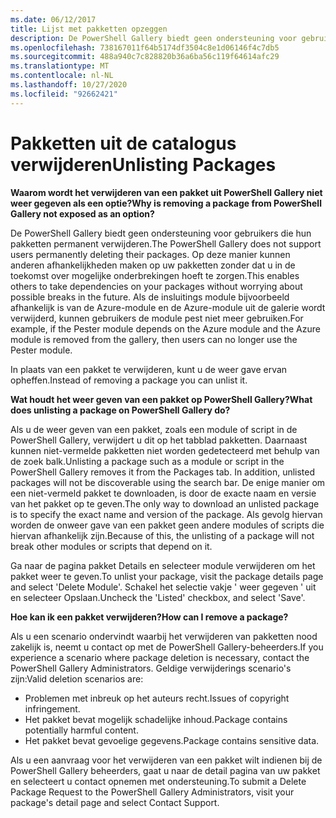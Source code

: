 ```yaml
---
ms.date: 06/12/2017
title: Lijst met pakketten opzeggen
description: De PowerShell Gallery biedt geen ondersteuning voor gebruikers die hun pakketten permanent verwijderen. Op deze manier kunnen anderen afhankelijkheden maken op uw pakketten zonder dat u in de toekomst over mogelijke onderbrekingen hoeft te zorgen.
ms.openlocfilehash: 738167011f64b5174df3504c8e1d06146f4c7db5
ms.sourcegitcommit: 488a940c7c828820b36a6ba56c119f64614afc29
ms.translationtype: MT
ms.contentlocale: nl-NL
ms.lasthandoff: 10/27/2020
ms.locfileid: "92662421"
---
```

# <a name="unlisting-packages"></a><span data-ttu-id="7867d-104">Pakketten uit de catalogus verwijderen</span><span class="sxs-lookup"><span data-stu-id="7867d-104">Unlisting Packages</span></span>

<span data-ttu-id="7867d-105">**Waarom wordt het verwijderen van een pakket uit PowerShell Gallery niet weer gegeven als een optie?**</span><span class="sxs-lookup"><span data-stu-id="7867d-105">**Why is removing a package from PowerShell Gallery not exposed as an option?**</span></span>

<span data-ttu-id="7867d-106">De PowerShell Gallery biedt geen ondersteuning voor gebruikers die hun pakketten permanent verwijderen.</span><span class="sxs-lookup"><span data-stu-id="7867d-106">The PowerShell Gallery does not support users permanently deleting their packages.</span></span> <span data-ttu-id="7867d-107">Op deze manier kunnen anderen afhankelijkheden maken op uw pakketten zonder dat u in de toekomst over mogelijke onderbrekingen hoeft te zorgen.</span><span class="sxs-lookup"><span data-stu-id="7867d-107">This enables others to take dependencies on your packages without worrying about possible breaks in the future.</span></span>
<span data-ttu-id="7867d-108">Als de insluitings module bijvoorbeeld afhankelijk is van de Azure-module en de Azure-module uit de galerie wordt verwijderd, kunnen gebruikers de module pest niet meer gebruiken.</span><span class="sxs-lookup"><span data-stu-id="7867d-108">For example, if the Pester module depends on the Azure module and the Azure module is removed from the gallery, then users can no longer use the Pester module.</span></span>

<span data-ttu-id="7867d-109">In plaats van een pakket te verwijderen, kunt u de weer gave ervan opheffen.</span><span class="sxs-lookup"><span data-stu-id="7867d-109">Instead of removing a package you can unlist it.</span></span>

<span data-ttu-id="7867d-110">**Wat houdt het weer geven van een pakket op PowerShell Gallery?**</span><span class="sxs-lookup"><span data-stu-id="7867d-110">**What does unlisting a package on PowerShell Gallery do?**</span></span>

<span data-ttu-id="7867d-111">Als u de weer geven van een pakket, zoals een module of script in de PowerShell Gallery, verwijdert u dit op het tabblad pakketten. Daarnaast kunnen niet-vermelde pakketten niet worden gedetecteerd met behulp van de zoek balk.</span><span class="sxs-lookup"><span data-stu-id="7867d-111">Unlisting a package such as a module or script in the PowerShell Gallery removes it from the Packages tab. In addition, unlisted packages will not be discoverable using the search bar.</span></span> <span data-ttu-id="7867d-112">De enige manier om een niet-vermeld pakket te downloaden, is door de exacte naam en versie van het pakket op te geven.</span><span class="sxs-lookup"><span data-stu-id="7867d-112">The only way to download an unlisted package is to specify the exact name and version of the package.</span></span> <span data-ttu-id="7867d-113">Als gevolg hiervan worden de onweer gave van een pakket geen andere modules of scripts die hiervan afhankelijk zijn.</span><span class="sxs-lookup"><span data-stu-id="7867d-113">Because of this, the unlisting of a package will not break other modules or scripts that depend on it.</span></span>

<span data-ttu-id="7867d-114">Ga naar de pagina pakket Details en selecteer module verwijderen om het pakket weer te geven.</span><span class="sxs-lookup"><span data-stu-id="7867d-114">To unlist your package, visit the package details page and select 'Delete Module'.</span></span> <span data-ttu-id="7867d-115">Schakel het selectie vakje ' weer gegeven ' uit en selecteer Opslaan.</span><span class="sxs-lookup"><span data-stu-id="7867d-115">Uncheck the 'Listed' checkbox, and select 'Save'.</span></span>

<span data-ttu-id="7867d-116">**Hoe kan ik een pakket verwijderen?**</span><span class="sxs-lookup"><span data-stu-id="7867d-116">**How can I remove a package?**</span></span>

<span data-ttu-id="7867d-117">Als u een scenario ondervindt waarbij het verwijderen van pakketten nood zakelijk is, neemt u contact op met de PowerShell Gallery-beheerders.</span><span class="sxs-lookup"><span data-stu-id="7867d-117">If you experience a scenario where package deletion is necessary, contact the PowerShell Gallery Administrators.</span></span> <span data-ttu-id="7867d-118">Geldige verwijderings scenario's zijn:</span><span class="sxs-lookup"><span data-stu-id="7867d-118">Valid deletion scenarios are:</span></span>

- <span data-ttu-id="7867d-119">Problemen met inbreuk op het auteurs recht.</span><span class="sxs-lookup"><span data-stu-id="7867d-119">Issues of copyright infringement.</span></span>
- <span data-ttu-id="7867d-120">Het pakket bevat mogelijk schadelijke inhoud.</span><span class="sxs-lookup"><span data-stu-id="7867d-120">Package contains potentially harmful content.</span></span>
- <span data-ttu-id="7867d-121">Het pakket bevat gevoelige gegevens.</span><span class="sxs-lookup"><span data-stu-id="7867d-121">Package contains sensitive data.</span></span>

<span data-ttu-id="7867d-122">Als u een aanvraag voor het verwijderen van een pakket wilt indienen bij de PowerShell Gallery beheerders, gaat u naar de detail pagina van uw pakket en selecteert u contact opnemen met ondersteuning.</span><span class="sxs-lookup"><span data-stu-id="7867d-122">To submit a Delete Package Request to the PowerShell Gallery Administrators, visit your package's detail page and select Contact Support.</span></span>
